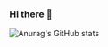 ### Hi there 👋
![Anurag's GitHub stats](https://github-readme-stats.vercel.app/api?username=kwaksh2319&show_icons=true&theme=radical)
<!--
**kwaksh2319/kwaksh2319** is a ✨ _special_ ✨ repository because its `README.md` (this file) appears on your GitHub profile.

Here are some ideas to get you started:

- 🔭 I’m currently working on ...
- 🌱 I’m currently learning ...
- 👯 I’m looking to collaborate on ...
- 🤔 I’m looking for help with ...
- 💬 Ask me about ...
- 📫 How to reach me: ...
- 😄 Pronouns: ...
- ⚡ Fun fact: ...
-->
